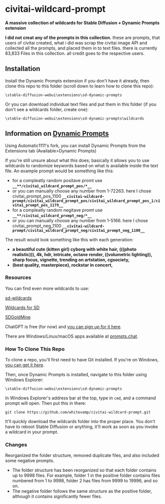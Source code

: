 # civitai-wildcard-prompt
**A massive collection of wildcards for Stable Diffusion + Dynamic Prompts extension**

**I did not creat any of the prompts in this collection.** these are prompts, that users of civitai created, what i did was scrap the civitai image API and collected all the prompts, and placed them in to text files. there is currently 83,833 Files in this collection. all credit goes to the respective users.  

## Installation

Install the Dynamic Prompts extension if you don't have it already, then clone this repo to this folder (scroll down to learn how to clone this repo):

`\stable-diffusion-webui\extensions\sd-dynamic-prompts`

Or you can download individual text files and put them in this folder (if you don't see a wildcards folder, create one):

`\stable-diffusion-webui\extensions\sd-dynamic-prompts\wildcards`

## Information on [Dynamic Prompts](https://github.com/adieyal/sd-dynamic-prompts)

Using Automatic1111's fork, you can install Dynamic Prompts from the Extensions tab (Available>Dynamic Prompts)

If you're still unsure about what this does; basically it allows you to use wildcards to randomize keywords based on what is available inside the text file. An example prompt would be something like this:

 - for a compleatly random positave promt use **`__**/civitai_wildcard_prompt_pos/*__`** 
  - or you can manually choose any number from 1-72263. here I chose civitai_prompt_pos_1100 **`__civitai-wildcard-prompt/civitai_wildcard_prompt_pos/civitai_wildcard_prompt_pos_1/civitai_prompt_pos_1179__`**
 - for a compleatly random negitave promt use **`__**/civitai_wildcard_prompt_neg/*__`** 
  - or you can manually choose any number from 1-5166. here I chose civitai_prompt_neg_1100 **`__civitai-wildcard-prompt/civitai_wildcard_prompt_neg/civitai_prompt_neg_1100__`** 

The result would look something like this with each generation:

- **a beautiful cute (kitten girl) cyborg with white hair, (((photo realistic))), 4k, hdr, intricate, octane render, ((volumetric lighting)), sharp focus, vignette, trending on artstation, cgsociety,**  
- **(best quality, masterpiece), rockstar in concert,**

### Resources

You can find even more wildcards to use:

[sd-wildcards](https://github.com/mattjaybe/sd-wildcards)

[Wildcards for SD](https://github.com/themartiantourist/Wildcards-for-SD)

[SDGoldMine](https://rentry.org/sdgoldmine#wildcards)

ChatGPT is free (for now) and [you can sign up for it here](https://openai.com/blog/chatgpt/).

There are Windows/Linux/macOS apps available at [prompts.chat](https://prompts.chat/).


### How To Clone This Repo

To clone a repo, you'll first need to have Git installed. If you're on Windows, [you can get it here](https://gitforwindows.org/).

Then, once Dynamic Prompts is installed, navigate to this folder using Windows Explorer:

`\stable-diffusion-webui\extensions\sd-dynamic-prompts`

In Windows Explorer's address bar at the top, type in `cmd`, and a command prompt will open.  Then put this in there:

`git clone https://github.com/whitevamp/civitai-wildcard-prompt.git`

It'll quickly download the wildcards folder into the proper place. You don't have to reboot Stable Diffusion or anything, it'll work as soon as you invoke a wildcard in your prompt.

### Changes

Reorganized the folder structure, removed duplicate files, and also included some negative prompts.
 - The folder structure has been reorganized so that each folder contains up to 9998 files. For example, folder 1 in the positive folder contains files numbered from 1 to 9998, folder 2 has files from 9999 to 19996, and so on.
 - The negative folder follows the same structure as the positive folder, although it contains significantly fewer files.
